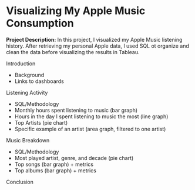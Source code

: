 # Visualizing My Apple Music Consumption

**Project Description:** In this project, I visualized my Apple Music listening history. After retrieving my personal Apple data, I used SQL ot organize and clean the data before visualizing the results in Tableau. 

Introduction
- Background
- Links to dashboards

Listening Activity
- SQL/Methodology
- Monthly hours spent listening to music (bar graph)
- Hours in the day I spent listening to music the most (line graph)
- Top Artists (pie chart)
- Specific example of an artist (area graph, filtered to one artist)

Music Breakdown
- SQL/Methodology
- Most played artist, genre, and decade  (pie chart)
- Top songs (bar graph) + metrics
- Top albums (bar graph) + metrics


Conclusion
